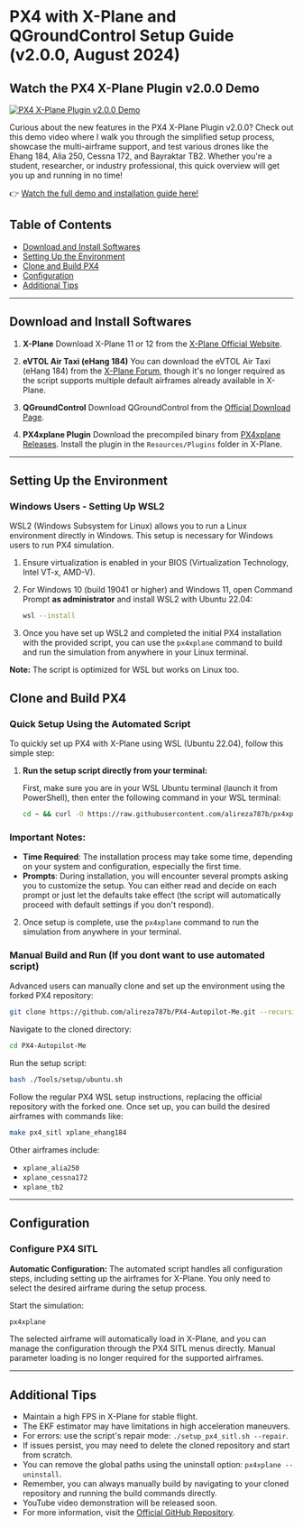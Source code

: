 ﻿# PX4 with X-Plane and QGroundControl Setup Guide (v2.0.0, August 2024)
## Watch the PX4 X-Plane Plugin v2.0.0 Demo

[![PX4 X-Plane Plugin v2.0.0 Demo](https://github.com/user-attachments/assets/3fb6d042-20d9-4589-8a79-44f434d5870d)](https://youtu.be/oQTlBVXqR04)

Curious about the new features in the PX4 X-Plane Plugin v2.0.0? Check out this demo video where I walk you through the simplified setup process, showcase the multi-airframe support, and test various drones like the Ehang 184, Alia 250, Cessna 172, and Bayraktar TB2. Whether you're a student, researcher, or industry professional, this quick overview will get you up and running in no time!

👉 [Watch the full demo and installation guide here!](https://youtu.be/oQTlBVXqR04)



## Table of Contents

- [Download and Install Softwares](#download-and-install-softwares)
- [Setting Up the Environment](#setting-up-the-environment)
- [Clone and Build PX4](#clone-and-build-px4)
- [Configuration](#configuration)
- [Additional Tips](#additional-tips)

---

## Download and Install Softwares

1. **X-Plane**
   Download X-Plane 11 or 12 from the [X-Plane Official Website](https://www.x-plane.com/download/).

2. **eVTOL Air Taxi (eHang 184)**
   You can download the eVTOL Air Taxi (eHang 184) from the [X-Plane Forum](https://forums.x-plane.org/index.php?/files/file/76635-quadricopter-piloted/), though it's no longer required as the script supports multiple default airframes already available in X-Plane.

3. **QGroundControl**
   Download QGroundControl from the [Official Download Page](https://docs.qgroundcontrol.com/master/en/getting_started/download_and_install.html).

4. **PX4xplane Plugin**
   Download the precompiled binary from [PX4xplane Releases](https://github.com/alireza787b/px4xplane/releases). Install the plugin in the `Resources/Plugins` folder in X-Plane.

---

## Setting Up the Environment

### Windows Users - Setting Up WSL2

WSL2 (Windows Subsystem for Linux) allows you to run a Linux environment directly in Windows. This setup is necessary for Windows users to run PX4 simulation.

1. Ensure virtualization is enabled in your BIOS (Virtualization Technology, Intel VT-x, AMD-V).
2. For Windows 10 (build 19041 or higher) and Windows 11, open Command Prompt **as administrator** and install WSL2 with Ubuntu 22.04:

   ```bash
   wsl --install
   ```

3. Once you have set up WSL2 and completed the initial PX4 installation with the provided script, you can use the `px4xplane` command to build and run the simulation from anywhere in your Linux terminal.

**Note:** The script is optimized for WSL but works on Linux too.

## Clone and Build PX4

### Quick Setup Using the Automated Script

To quickly set up PX4 with X-Plane using WSL (Ubuntu 22.04), follow this simple step:

1. **Run the setup script directly from your terminal:**

   First, make sure you are in your WSL Ubuntu terminal (launch it from PowerShell), then enter the following command in your WSL terminal:

   ```bash
   cd ~ && curl -O https://raw.githubusercontent.com/alireza787b/px4xplane/master/setup/setup_px4_sitl.sh && bash setup_px4_sitl.sh
   ```

### Important Notes:

- **Time Required**: The installation process may take some time, depending on your system and configuration, especially the first time.
- **Prompts**: During installation, you will encounter several prompts asking you to customize the setup. You can either read and decide on each prompt or just let the defaults take effect (the script will automatically proceed with default settings if you don't respond).

2. Once setup is complete, use the `px4xplane` command to run the simulation from anywhere in your terminal.

### Manual Build and Run (If you dont want to use automated script)

Advanced users can manually clone and set up the environment using the forked PX4 repository:

```bash
git clone https://github.com/alireza787b/PX4-Autopilot-Me.git --recursive
```

Navigate to the cloned directory:

```bash
cd PX4-Autopilot-Me
```

Run the setup script:

```bash
bash ./Tools/setup/ubuntu.sh
```

Follow the regular PX4 WSL setup instructions, replacing the official repository with the forked one. Once set up, you can build the desired airframes with commands like:

```bash
make px4_sitl xplane_ehang184
```

Other airframes include:

- `xplane_alia250`
- `xplane_cessna172`
- `xplane_tb2`

---

## Configuration

### Configure PX4 SITL

**Automatic Configuration:** The automated script handles all configuration steps, including setting up the airframes for X-Plane. You only need to select the desired airframe during the setup process.

Start the simulation:

```bash
px4xplane
```

The selected airframe will automatically load in X-Plane, and you can manage the configuration through the PX4 SITL menus directly. Manual parameter loading is no longer required for the supported airframes.

---

## Additional Tips

- Maintain a high FPS in X-Plane for stable flight.
- The EKF estimator may have limitations in high acceleration maneuvers.
- For errors: use the script's repair mode: `./setup_px4_sitl.sh --repair`.
- If issues persist, you may need to delete the cloned repository and start from scratch.
- You can remove the global paths using the uninstall option: `px4xplane --uninstall`.
- Remember, you can always manually build by navigating to your cloned repository and running the build commands directly.
- YouTube video demonstration will be released soon.
- For more information, visit the [Official GitHub Repository](https://github.com/alireza787b/px4xplane).


